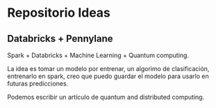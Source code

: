 
# Repositorio Ideas




## Databricks + Pennylane

Spark + Databricks + Machine Learning + Quantum computing.

La idea es tomar un modelo por entrenar, un algorimo de clasificación, entrenarlo en spark, creo que puedo guardar el modelo para usarlo en futuras predicciones.

Podemos escribir un artículo de quantum and distributed computing.

